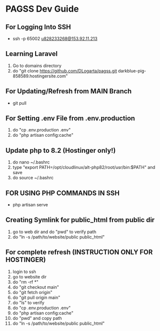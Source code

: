 # PAGSS Dev Guide

## For Logging Into SSH

- ssh -p 65002 u828233268@153.92.11.213

## Learning Laravel

1. Go to domains directory
2. do "git clone https://github.com/DLogarta/pagss.git darkblue-pig-858589.hostingersite.com"

## For Updating/Refresh from MAIN Branch

- git pull

## For Setting .env File from .env.production

1. do "cp .env.production .env"
2. do "php artisan config:cache"

## Update php to 8.2 (Hostinger only!)

1. do nano ~/.bashrc
2. type "export PATH=/opt/cloudlinux/alt-php82/root/usr/bin:$PATH" and save
3. do source ~/.bashrc

## FOR USING PHP COMMANDS IN SSH

- php artisan serve

## Creating Symlink for public_html from public dir

1. go to web dir and do "pwd" to verify path
2. do "ln -s /path/to/website/public public_html"

## For complete refresh (INSTRUCTION ONLY FOR HOSTINGER)

1. login to ssh
2. go to website dir
3. do "rm -rf *"
4. do "git checkout main"
5. do "git fetch origin"
6. do "git pull origin main"
7. do "ls" to verify
8. do "cp .env.production .env"
9. do "php artisan config:cache"
10. do "pwd" and copy path
11. do "ln -s /path/to/website/public public_html"
